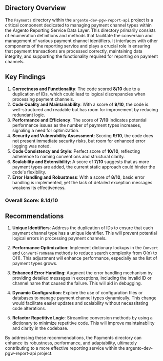 ## Directory Overview

The `Payments` directory within the `argento-dev-pgw-report-api` project is a critical component dedicated to managing payment channel types within the Argento Reporting Service Data Layer. This directory primarily consists of enumeration definitions and methods that facilitate the conversion and management of various payment channel identifiers. It interfaces with other components of the reporting service and plays a crucial role in ensuring that payment transactions are processed correctly, maintaining data integrity, and supporting the functionality required for reporting on payment channels.

## Key Findings

1. **Correctness and Functionality**: The code scored **8/10** due to a duplication of IDs, which could lead to logical discrepancies when processing payment channels. 
2. **Code Quality and Maintainability**: With a score of **9/10**, the code is well-structured and readable but has room for improvement by reducing redundant logic.
3. **Performance and Efficiency**: The score of **7/10** indicates potential performance issues as the number of payment types increases, signaling a need for optimization.
4. **Security and Vulnerability Assessment**: Scoring **9/10**, the code does not present immediate security risks, but room for enhanced error logging was noted.
5. **Code Consistency and Style**: Perfect score of **10/10**, reflecting adherence to naming conventions and structural clarity.
6. **Scalability and Extensibility**: A score of **7/10** suggests that as more payment types are added, the current static approach could hinder the code's flexibility.
7. **Error Handling and Robustness**: With a score of **8/10**, basic error handling is implemented, yet the lack of detailed exception messages weakens its effectiveness.

### Overall Score: **8.14/10**

## Recommendations

1. **Unique Identifiers**: Address the duplication of IDs to ensure that each payment channel type has a unique identifier. This will prevent potential logical errors in processing payment channels.

2. **Performance Optimization**: Implement dictionary lookups in the `Convert` and `ConvertFromName` methods to reduce search complexity from O(n) to O(1). This adjustment will enhance performance, especially as the list of payment types grows.

3. **Enhanced Error Handling**: Augment the error handling mechanism by providing detailed messages in exceptions, including the invalid ID or channel name that caused the failure. This will aid in debugging.

4. **Dynamic Configuration**: Explore the use of configuration files or databases to manage payment channel types dynamically. This change would facilitate easier updates and scalability without necessitating code alterations.

5. **Refactor Repetitive Logic**: Streamline conversion methods by using a dictionary to minimize repetitive code. This will improve maintainability and clarity in the codebase.

By addressing these recommendations, the Payments directory can enhance its robustness, performance, and adaptability, ultimately contributing to a more effective reporting service within the argento-dev-pgw-report-api project.